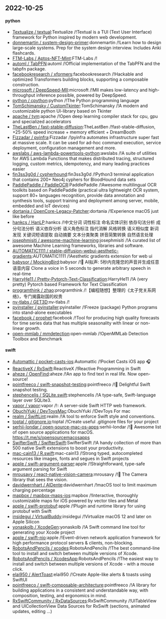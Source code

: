 ## 2022-10-25

#### python
* [Textualize / textual](https://github.com/Textualize/textual):Textualize /!Textual is a TUI (Text User Interface) framework for Python inspired by modern web development.
* [donnemartin / system-design-primer](https://github.com/donnemartin/system-design-primer):donnemartin /!Learn how to design large-scale systems. Prep for the system design interview. Includes Anki flashcards.
* [FTM-Labs / Aptos-NFT-Mint](https://github.com/FTM-Labs/Aptos-NFT-Mint):FTM-Labs /!
* [automl / TabPFN](https://github.com/automl/TabPFN):automl /!Official implementation of the TabPFN and the tabpfn package.
* [facebookresearch / xformers](https://github.com/facebookresearch/xformers):facebookresearch /!Hackable and optimized Transformers building blocks, supporting a composable construction.
* [microsoft / DeepSpeed-MII](https://github.com/microsoft/DeepSpeed-MII):microsoft /!MII makes low-latency and high-throughput inference possible, powered by DeepSpeed.
* [python / cpython](https://github.com/python/cpython):python /!The Python programming language
* [TomSchimansky / CustomTkinter](https://github.com/TomSchimansky/CustomTkinter):TomSchimansky /!A modern and customizable python UI-library based on Tkinter
* [apache / tvm](https://github.com/apache/tvm):apache /!Open deep learning compiler stack for cpu, gpu and specialized accelerators
* [TheLastBen / fast-stable-diffusion](https://github.com/TheLastBen/fast-stable-diffusion):TheLastBen /!fast-stable-diffusion, +25-50% speed increase + memory efficient + DreamBooth
* [Fizzadar / pyinfra](https://github.com/Fizzadar/pyinfra):Fizzadar /!pyinfra automates infrastructure super fast at massive scale. It can be used for ad-hoc command execution, service deployment, configuration management and more.
* [awslabs / aws-lambda-powertools-python](https://github.com/awslabs/aws-lambda-powertools-python):awslabs /!A suite of utilities for AWS Lambda Functions that makes distributed tracing, structured logging, custom metrics, idempotency, and many leading practices easier
* [fin3ss3g0d / cypherhound](https://github.com/fin3ss3g0d/cypherhound):fin3ss3g0d /!Python3 terminal application that contains 200+ Neo4j cyphers for BloodHound data sets
* [PaddlePaddle / PaddleOCR](https://github.com/PaddlePaddle/PaddleOCR):PaddlePaddle /!Awesome multilingual OCR toolkits based on PaddlePaddle (practical ultra lightweight OCR system, support 80+ languages recognition, provide data annotation and synthesis tools, support training and deployment among server, mobile, embedded and IoT devices)
* [dortania / OpenCore-Legacy-Patcher](https://github.com/dortania/OpenCore-Legacy-Patcher):dortania /!Experience macOS just like before
* [hankcs / HanLP](https://github.com/hankcs/HanLP):hankcs /!中文分词 词性标注 命名实体识别 依存句法分析 成分句法分析 语义依存分析 语义角色标注 指代消解 风格转换 语义相似度 新词发现 关键词短语提取 自动摘要 文本分类聚类 拼音简繁转换 自然语言处理
* [josephmisiti / awesome-machine-learning](https://github.com/josephmisiti/awesome-machine-learning):josephmisiti /!A curated list of awesome Machine Learning frameworks, libraries and software.
* [AUTOMATIC1111 / stable-diffusion-webui-aesthetic-gradients](https://github.com/AUTOMATIC1111/stable-diffusion-webui-aesthetic-gradients):AUTOMATIC1111 /!Aesthetic gradients extension for web ui
* [babysor / MockingBird](https://github.com/babysor/MockingBird):babysor /!🚀
AI拟声: 5秒内克隆您的声音并生成任意语音内容 Clone a voice in 5 seconds to generate arbitrary speech in real-time
* [HarryHe11 / Pretty-Pytorch-Text-Classification](https://github.com/HarryHe11/Pretty-Pytorch-Text-Classification):HarryHe11 /!A (very pretty) Pytorch based Framework for Text Classification
* [programthink / zhao](https://github.com/programthink/zhao):programthink /!【编程随想】整理的《太子党关系网络》，专门揭露赵国的权贵
* [nv-tlabs / GET3D](https://github.com/nv-tlabs/GET3D):nv-tlabs /!
* [pyinstaller / pyinstaller](https://github.com/pyinstaller/pyinstaller):pyinstaller /!Freeze (package) Python programs into stand-alone executables
* [facebook / prophet](https://github.com/facebook/prophet):facebook /!Tool for producing high quality forecasts for time series data that has multiple seasonality with linear or non-linear growth.
* [open-mmlab / mmdetection](https://github.com/open-mmlab/mmdetection):open-mmlab /!OpenMMLab Detection Toolbox and Benchmark

#### swift
* [Automattic / pocket-casts-ios](https://github.com/Automattic/pocket-casts-ios):Automattic /!Pocket Casts iOS app
🎧
* [ReactiveX / RxSwift](https://github.com/ReactiveX/RxSwift):ReactiveX /!Reactive Programming in Swift
* [aheze / OpenFind](https://github.com/aheze/OpenFind):aheze /!An app to find text in real life. Now open-source!
* [pointfreeco / swift-snapshot-testing](https://github.com/pointfreeco/swift-snapshot-testing):pointfreeco /!📸
Delightful Swift snapshot testing.
* [stephencelis / SQLite.swift](https://github.com/stephencelis/SQLite.swift):stephencelis /!A type-safe, Swift-language layer over SQLite3.
* [vapor / vapor](https://github.com/vapor/vapor):vapor /!💧
A server-side Swift HTTP web framework.
* [ObuchiYuki / DevToysMac](https://github.com/ObuchiYuki/DevToysMac):ObuchiYuki /!DevToys For mac
* [realm / SwiftLint](https://github.com/realm/SwiftLint):realm /!A tool to enforce Swift style and conventions.
* [toptal / gitignore.io](https://github.com/toptal/gitignore.io):toptal /!Create useful .gitignore files for your project
* [serhii-londar / open-source-mac-os-apps](https://github.com/serhii-londar/open-source-mac-os-apps):serhii-londar /!🚀
Awesome list of open source applications for macOS. https://t.me/s/opensourcemacosapps
* [SwifterSwift / SwifterSwift](https://github.com/SwifterSwift/SwifterSwift):SwifterSwift /!A handy collection of more than 500 native Swift extensions to boost your productivity.
* [mac-cain13 / R.swift](https://github.com/mac-cain13/R.swift):mac-cain13 /!Strong typed, autocompleted resources like images, fonts and segues in Swift projects
* [apple / swift-argument-parser](https://github.com/apple/swift-argument-parser):apple /!Straightforward, type-safe argument parsing for Swift
* [mrousavy / react-native-vision-camera](https://github.com/mrousavy/react-native-vision-camera):mrousavy /!📸
The Camera library that sees the vision.
* [davidwernhart / AlDente](https://github.com/davidwernhart/AlDente):davidwernhart /!macOS tool to limit maximum charging percentage
* [mapbox / mapbox-maps-ios](https://github.com/mapbox/mapbox-maps-ios):mapbox /!Interactive, thoroughly customizable maps for iOS powered by vector tiles and Metal
* [apple / swift-protobuf](https://github.com/apple/swift-protobuf):apple /!Plugin and runtime library for using protobuf with Swift
* [insidegui / VirtualBuddy](https://github.com/insidegui/VirtualBuddy):insidegui /!Virtualize macOS 12 and later on Apple Silicon
* [yonaskolb / XcodeGen](https://github.com/yonaskolb/XcodeGen):yonaskolb /!A Swift command line tool for generating your Xcode project
* [apple / swift-nio](https://github.com/apple/swift-nio):apple /!Event-driven network application framework for high performance protocol servers & clients, non-blocking.
* [RobotsAndPencils / xcodes](https://github.com/RobotsAndPencils/xcodes):RobotsAndPencils /!The best command-line tool to install and switch between multiple versions of Xcode.
* [RobotsAndPencils / XcodesApp](https://github.com/RobotsAndPencils/XcodesApp):RobotsAndPencils /!The easiest way to install and switch between multiple versions of Xcode - with a mouse click.
* [elai950 / AlertToast](https://github.com/elai950/AlertToast):elai950 /!Create Apple-like alerts & toasts using SwiftUI
* [pointfreeco / swift-composable-architecture](https://github.com/pointfreeco/swift-composable-architecture):pointfreeco /!A library for building applications in a consistent and understandable way, with composition, testing, and ergonomics in mind.
* [RxSwiftCommunity / RxDataSources](https://github.com/RxSwiftCommunity/RxDataSources):RxSwiftCommunity /!UITableView and UICollectionView Data Sources for RxSwift (sections, animated updates, editing ...)
